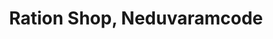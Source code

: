 ---
title: "Ration Shop, Neduvaramcode"
url: /neduvaramcode/ration-shop-neduvaramcode/
shop: convenience
---